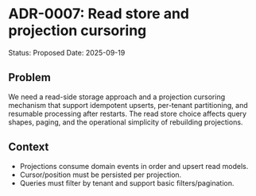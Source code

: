 # ADR-0007: Read store and projection cursoring

Status: Proposed
Date: 2025-09-19

## Problem

We need a read-side storage approach and a projection cursoring mechanism that support idempotent upserts, per-tenant partitioning, and resumable processing after restarts. The read store choice affects query shapes, paging, and the operational simplicity of rebuilding projections.

## Context

- Projections consume domain events in order and upsert read models.
- Cursor/position must be persisted per projection.
- Queries must filter by tenant and support basic filters/pagination.
